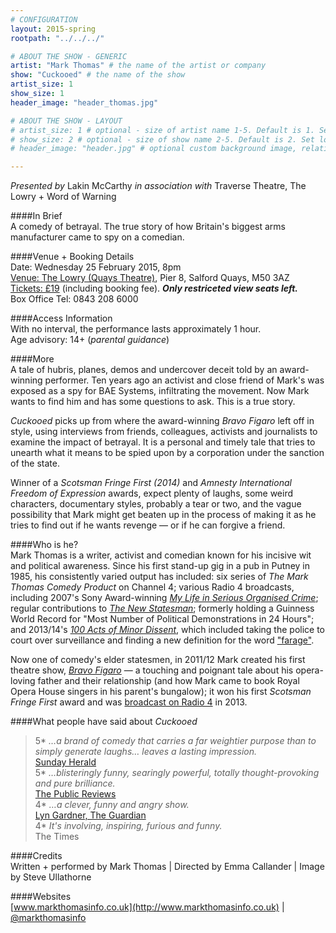 ```yaml
---
# CONFIGURATION
layout: 2015-spring
rootpath: "../../../"

# ABOUT THE SHOW - GENERIC
artist: "Mark Thomas" # the name of the artist or company
show: "Cuckooed" # the name of the show
artist_size: 1
show_size: 1
header_image: "header_thomas.jpg"    

# ABOUT THE SHOW - LAYOUT
# artist_size: 1 # optional - size of artist name 1-5. Default is 1. Set longer names to lower values
# show_size: 2 # optional - size of show name 2-5. Default is 2. Set longer names to lower values
# header_image: "header.jpg" # optional custom background image, relative to current page

---
```

*Presented by* Lakin McCarthy *in association with* Traverse Theatre, The Lowry + Word of Warning        
       
####In Brief      
A comedy of betrayal. The true story of how Britain's biggest arms manufacturer came to spy on a comedian.             
              
####Venue + Booking Details    
Date: Wednesday 25 February 2015, 8pm     
[Venue: The Lowry (Quays Theatre)](http://www.thelowry.com/plan-your-visit/getting-here), Pier 8, Salford Quays, M50 3AZ    
[Tickets: £19](http://www.thelowry.com/event/mark-thomas2) (including booking fee). ***Only restriceted view seats left.***        
Box Office Tel: 0843 208 6000        

####Access Information        
With no interval, the performance lasts approximately 1 hour.<br>Age advisory: 14+ (*parental guidance*)       
       
####More            
A tale of hubris, planes, demos and undercover deceit told by an award-winning performer. Ten years ago an activist and close friend of Mark's was exposed as a spy for BAE Systems, infiltrating the movement. Now Mark wants to find him and has some questions to ask. This is a true story.          
              
*Cuckooed* picks up from where the award-winning *Bravo Figaro* left off in style, using interviews from friends, colleagues, activists and journalists to examine the impact of betrayal. It is a personal and timely tale that tries to unearth what it means to be spied upon by a corporation under the sanction of the state.            
              
Winner of a *Scotsman Fringe First (2014)* and *Amnesty International Freedom of Expression* awards, expect plenty of laughs, some weird characters, documentary styles, probably a tear or two, and the vague possibility that Mark might get beaten up in the process of making it as he tries to find out if he wants revenge — or if he can forgive a friend.             
              
####Who is he?              
Mark Thomas is a writer, activist and comedian known for his incisive wit and political awareness. Since his first stand-up gig in a pub in Putney in 1985, his consistently varied output has included: six series of *The Mark Thomas Comedy Product* on Channel 4; various Radio 4 broadcasts, including 2007's Sony Award-winning [*My Life in Serious Organised Crime*](http://www.bbc.co.uk/radio4/comedy/markthomas.shtml); regular contributions to [*The New Statesman*](http://www.newstatesman.com/writers/mark_thomas); formerly holding a Guinness World Record for "Most Number of Political Demonstrations in 24 Hours"; and 2013/14's [*100 Acts of Minor Dissent*](http://twitter.com/100acts), which included taking the police to court over surveillance and finding a new definition for the word ["farage"](http://100acts.org.uk/farage).
              
Now one of comedy's elder statesmen, in 2011/12 Mark created his first theatre show, [*Bravo Figaro*](http://www.roh.org.uk/productions/bravo-figaro-by-mark-thomas) — a touching and poignant tale about his opera-loving father and their relationship (and how Mark came to book Royal Opera House singers in his parent's bungalow); it won his first *Scotsman Fringe First* award and was [broadcast on Radio 4](http://www.bbc.co.uk/programmes/b01rl708) in 2013.           
              
####What people have said about *Cuckooed*         
>5\* *…a brand of comedy that carries a far weightier purpose than to simply generate laughs… leaves a lasting impression.*<br>[Sunday Herald](http://www.heraldscotland.com/arts-ents/stage/mark-thomas-cuckooed-traverse-theatre-until-august-24-x.24963006)          
>5\* *…blisteringly funny, searingly powerful, totally thought-provoking and pure brilliance.*<br>[The Public Reviews](http://www.thepublicreviews.com/cuckooed-traverse-theatre-edinburgh)        
>4\* *…a clever, funny and angry show.*<br>[Lyn Gardner, The Guardian](http://www.theguardian.com/stage/2014/aug/04/mark-thomas-cuckooed-edinburgh-festival-2014-review)          
>4\* *It's involving, inspiring, furious and funny.*<br>The Times            
              
####Credits          
Written + performed by Mark Thomas | Directed by Emma Callander | Image by Steve Ullathorne              
              
####Websites        
[www.markthomasinfo.co.uk](http://www.markthomasinfo.co.uk) | [@markthomasinfo](http://twitter.com/markthomasinfo)
